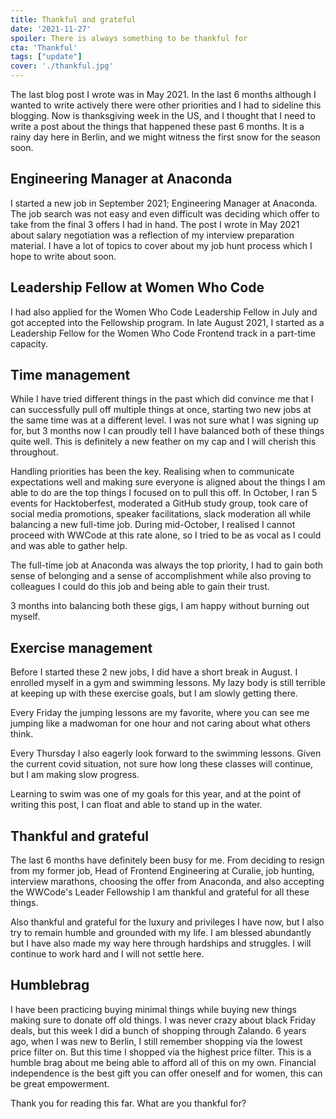 ```yaml
---
title: Thankful and grateful
date: '2021-11-27'
spoiler: There is always something to be thankful for
cta: 'Thankful'
tags: ["update"]
cover: './thankful.jpg'
---
```


The last blog post I wrote was in May 2021. In the last 6 months although I wanted to write actively there were other priorities and I had to sideline this blogging. Now is thanksgiving week in the US, and I thought that I need to write a post about the things that happened these past 6 months. It is a rainy day here in Berlin, and we might witness the first snow for the season soon.

## Engineering Manager at Anaconda

I started a new job in September 2021; Engineering Manager at Anaconda. The job search was not easy and even difficult was deciding which offer to take from the final 3 offers I had in hand. The post I wrote in May 2021 about salary negotiation was a reflection of my interview preparation material. I have a lot of topics to cover about my job hunt process which I hope to write about soon.

## Leadership Fellow at Women Who Code

I had also applied for the Women Who Code Leadership Fellow in July and got accepted into the Fellowship program. In late August 2021, I started as a Leadership Fellow for the Women Who Code Frontend track in a part-time capacity.

## Time management

While I have tried different things in the past which did convince me that I can successfully pull off multiple things at once, starting two new jobs at the same time was at a different level. I was not sure what I was signing up for, but 3 months now I can proudly tell I have balanced both of these things quite well. This is definitely a new feather on my cap and I will cherish this throughout.  

Handling priorities has been the key. Realising when to communicate expectations well and making sure everyone is aligned about the things I am able to do are the top things I focused on to pull this off. In October, I ran 5 events for Hacktoberfest, moderated a GitHub study group, took care of social media promotions, speaker facilitations, slack moderation all while balancing a new full-time job. During mid-October, I realised I cannot proceed with WWCode at this rate alone, so I tried to be as vocal as I could and was able to gather help.

The full-time job at Anaconda was always the top priority, I had to gain both sense of belonging and a sense of accomplishment while also proving to colleagues I could do this job and being able to gain their trust.

3 months into balancing both these gigs, I am happy without burning out myself.

## Exercise management

Before I started these 2 new jobs, I did have a short break in August. I enrolled myself in a gym and swimming lessons. My lazy body is still terrible at keeping up with these exercise goals, but I am slowly getting there.

Every Friday the jumping lessons are my favorite, where you can see me jumping like a madwoman for one hour and not caring about what others think.

Every Thursday I also eagerly look forward to the swimming lessons. Given the current covid situation, not sure how long these classes will continue, but I am making slow progress.

Learning to swim was one of my goals for this year, and at the point of writing this post, I can float and able to stand up in the water.

## Thankful and grateful

The last 6 months have definitely been busy for me. From deciding to resign from my former job, Head of Frontend Engineering at Curalie, job hunting, interview marathons, choosing the offer from Anaconda, and also accepting the WWCode's Leader Fellowship I am thankful and grateful for all these things.

Also thankful and grateful for the luxury and privileges I have now, but I also try to remain humble and grounded with my life. I am blessed abundantly but I have also made my way here through hardships and struggles. I will continue to work hard and I will not settle here.

## Humblebrag

I have been practicing buying minimal things while buying new things making sure to donate off old things. I was never crazy about black Friday deals, but this week I did a bunch of shopping through Zalando. 6 years ago, when I was new to Berlin, I still remember shopping via the lowest price filter on. But this time I shopped via the highest price filter. This is a humble brag about me being able to afford all of this on my own. Financial independence is the best gift you can offer oneself and for women, this can be great empowerment.

Thank you for reading this far. What are you thankful for?




